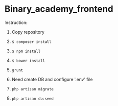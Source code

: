 # Binary_academy_frontend

Instruction:
1. Copy repository

2. `$ composer install`

3. `$ npm install`

4. `$ bower install`

5. `grunt`

6. Need create DB and configure '.env' file

7. `php artisan migrate`

8. `php artisan db:seed`
